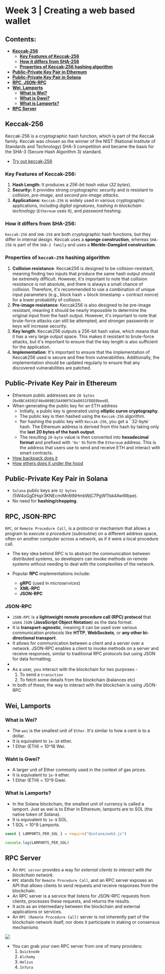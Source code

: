 # Week 3 | Creating a web based wallet

## Contents:
- [**Keccak-256**](#keccak-256)
    - [**Key Features of Keccak-256**](#key-features-of-keccak-256)
    - [**How it differs from SHA-256**](#how-it-differs-from-sha-256)
    - [**Properties of Keccak-256 hashing algorithm**](#properties-of-keccak-256-hashing-algorithm)
- [**Public-Private Key Pair in Ethereum**](#public-private-key-pair-in-ethereum)
- [**Public-Private Key Pair in Solana**](#public-private-key-pair-in-solana)
- [**RPC, JSON-RPC**](#rpc-json-rpc)
- [**Wei, Lamports**](#wei-lamports)
    - [**What is Wei?**](#what-is-wei)
    - [**What is Gwei?**](#what-is-gwei)
    - [**What is Lamports?**](#what-is-lamports)
- [**RPC Server**](#rpc-server)

## Keccak-256
Keccak-256 is a cryptographic hash function, which is part of the Keccak family. Keccak was chosen as the winner of the NIST (National Institute of Standards and Technology) SHA-3 competition and became the basis for the SHA-3 (Secure Hash Algorithm 3) standard.

- [Try out keccak-256](https://emn178.github.io/online-tools/keccak_256.html)

### Key Features of Keccak-256:
1. **Hash Length:** It produces a *256-bit hash value* (*32 bytes*).
2. **Security:** It provides strong cryptographic security and is resistant to *collision*, *pre-image*, and *second pre-image attacks*.
3. **Applications:** `Keccak-256` is widely used in various cryptographic applications, including *digital signatures*, *hashing in blockchain technology* (`Ethereum` uses it), and *password hashing*.

### How it differs from SHA-256:
`Keccak-256` and `SHA-256` are both cryptographic hash functions, but they differ in internal design. Keccak uses a **sponge construction**, whereas `SHA-256` is part of the `SHA-2 family` and uses a **Merkle–Damgård construction**.

### Properties of `keccak-256` hashing algorithm

1. **Collision resistance**: Keccak256 is designed to be collision-resistant, meaning finding two inputs that produce the same hash output should be extremely difficult. However, it's important to note that collision resistance is not absolute, and there is always a small chance of collision. Therefore, it's recommended to use a combination of unique input parameters (e.g., block hash + block timestamp + contract nonce) for a lower probability of collision.
2. **Pre-image resistance**: Keccak256 is also designed to be pre-image resistant, meaning it should be nearly impossible to determine the original input from the hash output. However, it's important to note that brute-force attacks can still be attempted, and stronger passwords or keys will increase security.
3. **Key length**: Keccak256 outputs a 256-bit hash value, which means that it has a very large output space. This makes it resistant to brute-force attacks, but it's important to ensure that the key length is also sufficient for the application.
4. **Implementation**: It's important to ensure that the implementation of Keccak256 used is secure and free from vulnerabilities. Additionally, the implementation should be updated regularly to ensure that any discovered vulnerabilities are patched.

## Public-Private Key Pair in Ethereum
- Ethereum public addresses are `20 bytes` (`0x8BCd4591F46e809B15A490F5C6eD031FDDE0bee0`).
- When generating the public key for an ETH address
    - Initially, a public key is generated using **elliptic curve cryptography**. 
    - The public key is then hashed using the `Keccak-256` algorithm.
    - fter hashing the public key with `Keccak-256`, you get a ``32-byte` hash. The Ethereum address is derived from this hash by taking only the **last 20 bytes of the hash output**.
    - The resulting `20-byte` value is then converted into **hexadecimal format** and prefixed with `'0x'` to form the `Ethereum` address. This is the address that users use to send and receive ETH and interact with smart contracts.
- [How backpack does it](https://github.com/coral-xyz/backpack/blob/master/packages/secure-background/src/services/evm/util.ts#L3)
- [How ethers does it under the hood](https://github.com/ethers-io/ethers.js/blob/main/src.ts/transaction/address.ts#L12)

## Public-Private Key Pair in Solana
- `Solana` public keys are `32 bytes` (5W4oGgDHqir3KNEcmiMn6tNHmbWjC7PgW11sk4AwWbpe). 
- No need for **hashing/chopping**.

## RPC, JSON-RPC
`RPC`, or `Remote Procedure Call`, is a protocol or mechanism that allows a program to *execute a procedure* (*subroutine*) on a different address space, often on another computer across a network, as if it were a local procedure call. 
- The key idea behind RPC is to abstract the communication between distributed systems, so developers can invoke methods on remote systems without needing to deal with the complexities of the network.

- Popular **RPC** implementations include:
    - **gRPC** (used in *microservices*)
    - **XML-RPC**
    - **JSON-RPC**

### JSON-RPC
- `JSON-RPC` is a **lightweight remote procedure call (RPC) protocol** that uses `JSON` (**JavaScript Object Notation**) as the data format. 
- It is **transport-agnostic**, meaning it can be used over various communication protocols like **HTTP**, **WebSockets**, or **any other bi-directional transport**.
- It allows for communication between a client and a server over a network. JSON-RPC enables a client to invoke methods on a server and receive responses, similar to traditional RPC protocols but using JSON for data formatting.
- [](images/json-rpc.avif)
- As a user, you interact with the blockchain for two purposes - 
    1. To send a `transction`
    2. To fetch some details from the blockchain (balances etc)
- In both of these, the way to interact with the blockchain is using JSON-RPC

## Wei, Lamports

### What is Wei?
- The `wei` is the smallest unit of `Ether`. It's similar to how a cent is to a dollar.
- It is equivalent to `1e-18` ether.
- 1 Ether (ETH) = 10^18 Wei.

### Waht is Gwei?
- A larger unit of Ether commonly used in the context of gas prices.
- It is equivalent to `1e-9` ether.
- 1 Ether (ETH) = 10^9 Gwei.

### What is Lamports?
- In the Solana blockchain, the smallest unit of currency is called a lamport. Just as wei is to Ether in Ethereum, lamports are to SOL (the native token of Solana).
- It is equivalent to `1e-9` SOL.
- 1 SOL = 10^9 Lamports.
```js
const { LAMPORTS_PER_SOL } = require("@solana/web3.js")

console.log(LAMPORTS_PER_SOL)
```

## RPC Server
- An `RPC server` provides a way for *external clients to interact with the blockchain network*. 
- `RPC` stands for `Remote Procedure Call`, and an RPC server exposes an API that allows clients to send requests and receive responses from the blockchain.
- An RPC server is a service that listens for JSON-RPC requests from clients, processes these requests, and returns the results. 
- It acts as an intermediary between the blockchain and external applications or services.
- An `RPC (Remote Procedure Call)` server is not inherently part of the blockchain network itself, nor does it participate in staking or consensus mechanisms
 
![](images/rpc-server.avif)

- You can grab your own RPC server from one of many providers: 
    1. `Quicknode`
    2. `Alchemy`
    3. `Helius`
    4. `Infura`